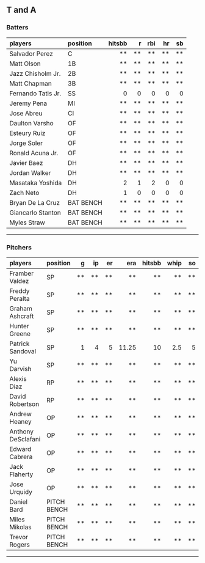 ## T and A

### Batters

 
|players            |position  | hitsbb|  r| rbi| hr| sb| 
|:------------------|:---------|------:|--:|---:|--:|--:| 
|Salvador Perez     |C         |     **| **|  **| **| **| 
|Matt Olson         |1B        |     **| **|  **| **| **| 
|Jazz Chisholm Jr.  |2B        |     **| **|  **| **| **| 
|Matt Chapman       |3B        |     **| **|  **| **| **| 
|Fernando Tatis Jr. |SS        |      0|  0|   0|  0|  0| 
|Jeremy Pena        |MI        |     **| **|  **| **| **| 
|Jose Abreu         |CI        |     **| **|  **| **| **| 
|Daulton Varsho     |OF        |     **| **|  **| **| **| 
|Esteury Ruiz       |OF        |     **| **|  **| **| **| 
|Jorge Soler        |OF        |     **| **|  **| **| **| 
|Ronald Acuna Jr.   |OF        |     **| **|  **| **| **| 
|Javier Baez        |DH        |     **| **|  **| **| **| 
|Jordan Walker      |DH        |     **| **|  **| **| **| 
|Masataka Yoshida   |DH        |      2|  1|   2|  0|  0| 
|Zach Neto          |DH        |      1|  0|   0|  0|  0| 
|Bryan De La Cruz   |BAT BENCH |     **| **|  **| **| **| 
|Giancarlo Stanton  |BAT BENCH |     **| **|  **| **| **| 
|Myles Straw        |BAT BENCH |     **| **|  **| **| **| 


* * *

### Pitchers

 
|players            |position    |  g| ip| er|   era| hitsbb| whip| so|  w| sv| 
|:------------------|:-----------|--:|--:|--:|-----:|------:|----:|--:|--:|--:| 
|Framber Valdez     |SP          | **| **| **|    **|     **|   **| **| **| **| 
|Freddy Peralta     |SP          | **| **| **|    **|     **|   **| **| **| **| 
|Graham Ashcraft    |SP          | **| **| **|    **|     **|   **| **| **| **| 
|Hunter Greene      |SP          | **| **| **|    **|     **|   **| **| **| **| 
|Patrick Sandoval   |SP          |  1|  4|  5| 11.25|     10|  2.5|  5|  0|  0| 
|Yu Darvish         |SP          | **| **| **|    **|     **|   **| **| **| **| 
|Alexis Diaz        |RP          | **| **| **|    **|     **|   **| **| **| **| 
|David Robertson    |RP          | **| **| **|    **|     **|   **| **| **| **| 
|Andrew Heaney      |OP          | **| **| **|    **|     **|   **| **| **| **| 
|Anthony DeSclafani |OP          | **| **| **|    **|     **|   **| **| **| **| 
|Edward Cabrera     |OP          | **| **| **|    **|     **|   **| **| **| **| 
|Jack Flaherty      |OP          | **| **| **|    **|     **|   **| **| **| **| 
|Jose Urquidy       |OP          | **| **| **|    **|     **|   **| **| **| **| 
|Daniel Bard        |PITCH BENCH | **| **| **|    **|     **|   **| **| **| **| 
|Miles Mikolas      |PITCH BENCH | **| **| **|    **|     **|   **| **| **| **| 
|Trevor Rogers      |PITCH BENCH | **| **| **|    **|     **|   **| **| **| **| 


* * *


